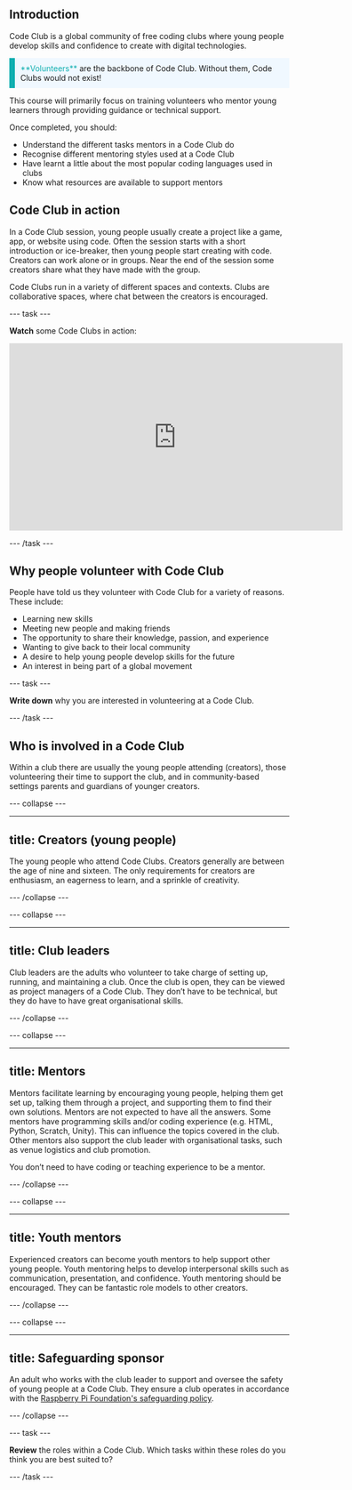 ## Introduction

Code Club is a global community of free coding clubs where young people develop skills and confidence to create with digital technologies.

<p style="border-left: solid; border-width:10px; border-color: #0faeb0; background-color: aliceblue; padding: 10px;">
<span style="color: #0faeb0">**Volunteers**</span> are the backbone of Code Club. Without them, Code Clubs would not exist!
</p>

This course will primarily focus on training volunteers who mentor young learners through providing guidance or technical support.

Once completed, you should:
+ Understand the different tasks mentors in a Code Club do
+ Recognise different mentoring styles used at a Code Club
+ Have learnt a little about the most popular coding languages used in clubs
+ Know what resources are available to support mentors

## Code Club in action

In a Code Club session, young people usually create a project like a game, app, or website using code. Often the session starts with a short introduction or ice-breaker, then young people start creating with code. Creators can work alone or in groups. Near the end of the session some creators share what they have made with the group.

Code Clubs run in a variety of different spaces and contexts. Clubs are collaborative spaces, where chat between the creators is encouraged. 

--- task ---

**Watch** some Code Clubs in action:
<iframe width="600" height="337" src="https://www.youtube.com/embed/Gioq1LkZ4a4" title="A Code Club in action" frameborder="0" allow="accelerometer; autoplay; clipboard-write; encrypted-media; gyroscope; picture-in-picture" allowfullscreen></iframe>

--- /task ---

## Why people volunteer with Code Club
People have told us they volunteer with Code Club for a variety of reasons. These include:
+ Learning new skills
+ Meeting new people and making friends
+ The opportunity to share their knowledge, passion, and experience
+ Wanting to give back to their local community
+ A desire to help young people develop skills for the future
+ An interest in being part of a global movement

--- task ---

**Write down** why you are interested in volunteering at a Code Club.

--- /task ---
## Who is involved in a Code Club
Within a club there are usually the young people attending (creators), those volunteering their time to support the club, and in community-based settings parents and guardians of younger creators.

--- collapse ---

---
title: Creators (young people)
---
The young people who attend Code Clubs. Creators generally are between the age of nine and sixteen. The only requirements for creators are enthusiasm, an eagerness to learn, and a sprinkle of creativity.

--- /collapse ---


--- collapse ---

---
title: Club leaders
---
Club leaders are the adults who volunteer to take charge of setting up, running, and maintaining a club. Once the club is open, they can be viewed as project managers of a Code Club. They don’t have to be technical, but they do have to have great organisational skills. 

--- /collapse ---



--- collapse ---

---
title: Mentors
---
Mentors facilitate learning by encouraging young people, helping them get set up, talking them through a project, and supporting them to find their own solutions. Mentors are not expected to have all the answers. Some mentors have programming skills and/or coding experience (e.g. HTML, Python, Scratch, Unity). This can influence the topics covered in the club. Other mentors also support the club leader with organisational tasks, such as venue logistics and club promotion.

You don’t need to have coding or teaching experience to be a mentor.

--- /collapse ---



--- collapse ---

---
title: Youth mentors
---
Experienced creators can become youth mentors to help support other young people. Youth mentoring helps to develop interpersonal skills such as communication, presentation, and confidence. Youth mentoring should be encouraged. They can be fantastic role models to other creators.

--- /collapse ---


--- collapse ---

---
title: Safeguarding sponsor
---
An adult who works with the club leader to support and oversee the safety of young people at a Code Club. They ensure a club operates in accordance with the [Raspberry Pi Foundation's safeguarding policy](https://www.raspberrypi.org/safeguarding/).


--- /collapse ---

--- task ---

**Review** the roles within a Code Club. Which tasks within these roles do you think you are best suited to?

--- /task ---


